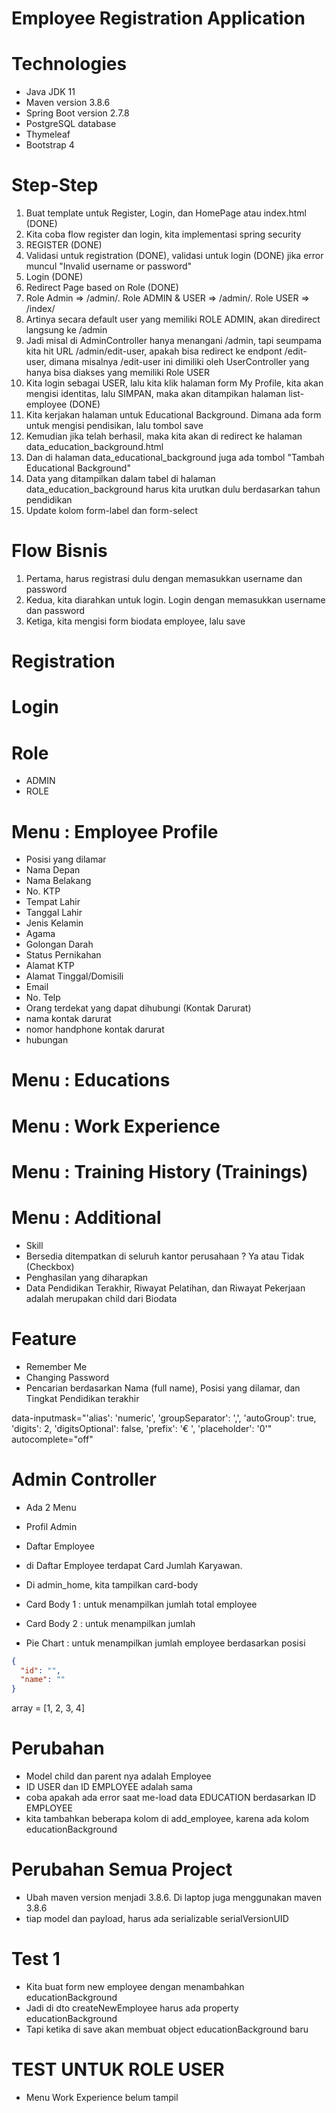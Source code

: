 # Employee Registration Application

# Technologies

- Java JDK 11
- Maven version 3.8.6
- Spring Boot version 2.7.8
- PostgreSQL database
- Thymeleaf
- Bootstrap 4

# Step-Step

1. Buat template untuk Register, Login, dan HomePage atau index.html (DONE)
2. Kita coba flow register dan login, kita implementasi spring security
3. REGISTER (DONE)
4. Validasi untuk registration (DONE), validasi untuk login (DONE) jika error muncul "Invalid username or password"
5. Login (DONE)
6. Redirect Page based on Role (DONE)
7. Role Admin => /admin/. Role ADMIN & USER => /admin/. Role USER => /index/
8. Artinya secara default user yang memiliki ROLE ADMIN, akan diredirect langsung ke /admin
9. Jadi misal di AdminController hanya menangani /admin, tapi seumpama kita hit URL /admin/edit-user, apakah bisa redirect ke endpont /edit-user, dimana misalnya /edit-user ini dimiliki oleh UserController yang hanya bisa diakses yang memiliki Role USER
10. Kita login sebagai USER, lalu kita klik halaman form My Profile, kita akan mengisi identitas, lalu SIMPAN, maka akan ditampikan halaman list-employee (DONE)
11. Kita kerjakan halaman untuk Educational Background. Dimana ada form untuk mengisi pendisikan, lalu tombol save
12. Kemudian jika telah berhasil, maka kita akan di redirect ke halaman data_education_background.html
13. Dan di halaman data_educational_background juga ada tombol "Tambah Educational Background"
14. Data yang ditampilkan dalam tabel di halaman data_education_background harus kita urutkan dulu berdasarkan tahun pendidikan
15. Update kolom form-label dan form-select


# Flow Bisnis

1. Pertama, harus registrasi dulu dengan memasukkan username dan password
2. Kedua, kita diarahkan untuk login. Login dengan memasukkan username dan password
3. Ketiga, kita mengisi form biodata employee, lalu save

# Registration

# Login

# Role 

- ADMIN
- ROLE

# Menu : Employee Profile 

- Posisi yang dilamar
- Nama Depan 
- Nama Belakang
- No. KTP
- Tempat Lahir
- Tanggal Lahir
- Jenis Kelamin
- Agama
- Golongan Darah
- Status Pernikahan
- Alamat KTP
- Alamat Tinggal/Domisili
- Email
- No. Telp
- Orang terdekat yang dapat dihubungi (Kontak Darurat)
- nama kontak darurat
- nomor handphone kontak darurat
- hubungan 

# Menu : Educations

# Menu : Work Experience

# Menu : Training History (Trainings)

# Menu : Additional

- Skill
- Bersedia ditempatkan di seluruh kantor perusahaan ? Ya atau Tidak (Checkbox)
- Penghasilan yang diharapkan
- Data Pendidikan Terakhir, Riwayat Pelatihan, dan Riwayat Pekerjaan adalah merupakan child dari Biodata

# Feature

- Remember Me
- Changing Password
- Pencarian berdasarkan Nama (full name), Posisi yang dilamar, dan Tingkat Pendidikan terakhir

data-inputmask="'alias': 'numeric', 'groupSeparator': ',', 'autoGroup': true, 'digits': 2, 'digitsOptional': false, 'prefix': '€ ', 'placeholder': '0'"
autocomplete="off"


# Admin Controller

- Ada 2 Menu
- Profil Admin
- Daftar Employee
- di Daftar Employee terdapat Card Jumlah Karyawan.

- Di admin_home, kita tampilkan card-body
- Card Body 1 : untuk menampilkan jumlah total employee
- Card Body 2 : untuk menampilkan jumlah 
- Pie Chart : untuk menampilkan jumlah employee berdasarkan posisi

```json
{
  "id": "",
  "name": ""
}
```

array = [1, 2, 3, 4]


# Perubahan
- Model child dan parent nya adalah Employee
- ID USER dan ID EMPLOYEE adalah sama
- coba apakah ada error saat me-load data EDUCATION berdasarkan ID EMPLOYEE
- kita tambahkan beberapa kolom di add_employee, karena ada kolom educationBackground

# Perubahan Semua Project
- Ubah maven version menjadi 3.8.6. Di laptop juga menggunakan maven 3.8.6
- tiap model dan payload, harus ada serializable serialVersionUID

# Test 1

- Kita buat form new employee dengan menambahkan educationBackground
- Jadi di dto createNewEmployee harus ada property educationBackground
- Tapi ketika di save akan membuat object educationBackground baru

# TEST UNTUK ROLE USER

- Menu Work Experience belum tampil